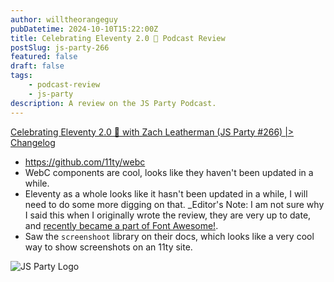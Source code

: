 ```yaml
---
author: willtheorangeguy
pubDatetime: 2024-10-10T15:22:00Z
title: Celebrating Eleventy 2.0 🎉 Podcast Review
postSlug: js-party-266
featured: false
draft: false
tags:
    - podcast-review
    - js-party
description: A review on the JS Party Podcast.
---
```


[Celebrating Eleventy 2.0 🎉 with Zach Leatherman (JS Party #266) |> Changelog](https://changelog.com/jsparty/266)

-   https://github.com/11ty/webc
-   WebC components are cool, looks like they haven't been updated in a while.
-   Eleventy as a whole looks like it hasn't been updated in a while, I will need to do some more digging on that. \_Editor's Note: I am not sure why I said this when I originally wrote the review, they are very up to date, and [recently became a part of Font Awesome!](https://www.11ty.dev/blog/eleventy-font-awesome/).
-   Saw the `screenshoot` library on their docs, which looks like a very cool way to show screenshots on an 11ty site.

![JS Party Logo](https://is1-ssl.mzstatic.com/image/thumb/Podcasts113/v4/8e/31/88/8e318808-56a6-b897-6f98-71cf214b54a3/mza_7508458937281322007.png/300x300bb.webp)
